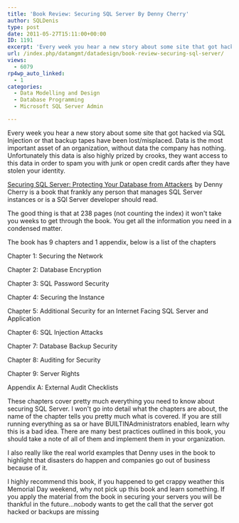 ```yaml
---
title: 'Book Review: Securing SQL Server By Denny Cherry'
author: SQLDenis
type: post
date: 2011-05-27T15:11:00+00:00
ID: 1191
excerpt: 'Every week you hear a new story about some site that got hacked via SQL Injection or that backup tapes have been lost/misplaced. Data is the most important asset of an organization, without data the company has nothing. Unfortunately this data is also h&hellip;'
url: /index.php/datamgmt/datadesign/book-review-securing-sql-server/
views:
  - 6079
rp4wp_auto_linked:
  - 1
categories:
  - Data Modelling and Design
  - Database Programming
  - Microsoft SQL Server Admin

---
```

Every week you hear a new story about some site that got hacked via SQL Injection or that backup tapes have been lost/misplaced. Data is the most important asset of an organization, without data the company has nothing. Unfortunately this data is also highly prized by crooks, they want access to this data in order to spam you with junk or open credit cards after they have stolen your identity.

[Securing SQL Server: Protecting Your Database from Attackers][1] <img src="http://www.assoc-amazon.com/e/ir?t=&l=as2&o=1&a=1597496251&camp=217145&creative=399349" width="1" height="1" border="0" alt="" />by Denny Cherry is a book that frankly any person that manages SQL Server instances or is a SQl Server developer should read.

The good thing is that at 238 pages (not counting the index) it won't take you weeks to get through the book. You get all the information you need in a condensed matter.

The book has 9 chapters and 1 appendix, below is a list of the chapters

Chapter 1: Securing the Network
  
Chapter 2: Database Encryption
  
Chapter 3: SQL Password Security
  
Chapter 4: Securing the Instance
  
Chapter 5: Additional Security for an Internet Facing SQL Server and Application
  
Chapter 6: SQL Injection Attacks
  
Chapter 7: Database Backup Security
  
Chapter 8: Auditing for Security
  
Chapter 9: Server Rights
  
Appendix A: External Audit Checklists 

These chapters cover pretty much everything you need to know about securing SQL Server. I won't go into detail what the chapters are about, the name of the chapter tells you pretty much what is covered. If you are still running everything as sa or have BUILTINAdministrators enabled, learn why this is a bad idea. There are many best practices outlined in this book, you should take a note of all of them and implement them in your organization.

I also really like the real world examples that Denny uses in the book to highlight that disasters do happen and companies go out of business because of it.

I highly recommend this book, if you happened to get crappy weather this Memorial Day weekend, why not pick up this book and learn something. If you apply the material from the book in securing your servers you will be thankful in the future...nobody wants to get the call that the server got hacked or backups are missing

 [1]: http://www.amazon.com/gp/product/1597496251/ref=as_li_ss_tl?ie=UTF8&tag=sql08-20&linkCode=as2&camp=217145&creative=399349&creativeASIN=1597496251